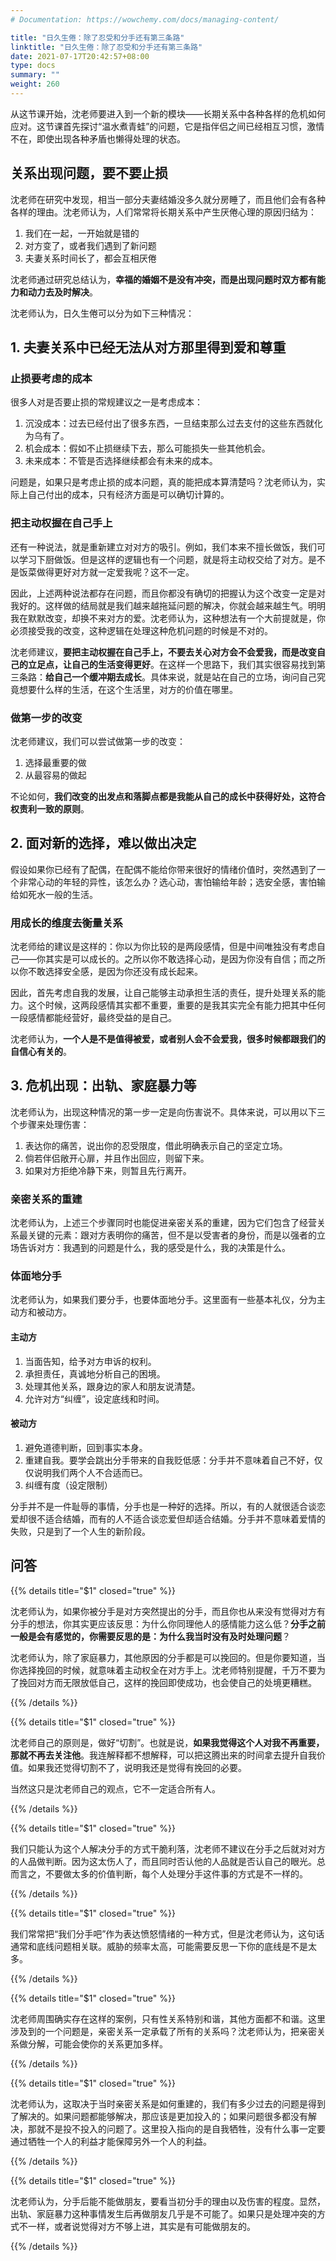 ```yaml
---
# Documentation: https://wowchemy.com/docs/managing-content/

title: "日久生倦：除了忍受和分手还有第三条路"
linktitle: "日久生倦：除了忍受和分手还有第三条路"
date: 2021-07-17T20:42:57+08:00
type: docs
summary: ""
weight: 260
---
```


<!--more-->

从这节课开始，沈老师要进入到一个新的模块——长期关系中各种各样的危机如何应对。这节课首先探讨“温水煮青蛙”的问题，它是指伴侣之间已经相互习惯，激情不在，即使出现各种矛盾也懒得处理的状态。

## 关系出现问题，要不要止损

沈老师在研究中发现，相当一部分夫妻结婚没多久就分房睡了，而且他们会有各种各样的理由。沈老师认为，人们常常将长期关系中产生厌倦心理的原因归结为：

1. 我们在一起，一开始就是错的
2. 对方变了，或者我们遇到了新问题
3. 夫妻关系时间长了，都会互相厌倦

沈老师通过研究总结认为，**幸福的婚姻不是没有冲突，而是出现问题时双方都有能力和动力去及时解决**。

沈老师认为，日久生倦可以分为如下三种情况：

## 1. 夫妻关系中已经无法从对方那里得到爱和尊重

### 止损要考虑的成本

很多人对是否要止损的常规建议之一是考虑成本：

1. 沉没成本：过去已经付出了很多东西，一旦结束那么过去支付的这些东西就化为乌有了。
2. 机会成本：假如不止损继续下去，那么可能损失一些其他机会。
3. 未来成本：不管是否选择继续都会有未来的成本。

问题是，如果只是考虑止损的成本问题，真的能把成本算清楚吗？沈老师认为，实际上自己付出的成本，只有经济方面是可以确切计算的。

### 把主动权握在自己手上

还有一种说法，就是重新建立对对方的吸引。例如，我们本来不擅长做饭，我们可以学习下厨做饭。但是这样的逻辑也有一个问题，就是将主动权交给了对方。是不是饭菜做得更好对方就一定爱我呢？这不一定。

因此，上述两种说法都存在问题，而且你都没有确切的把握认为这个改变一定是对我好的。这样做的结局就是我们越来越拖延问题的解决，你就会越来越生气。明明我在默默改变，却换不来对方的爱。沈老师认为，这种想法有一个大前提就是，你必须接受我的改变，这种逻辑在处理这种危机问题的时候是不对的。

沈老师建议，**要把主动权握在自己手上，不要去关心对方会不会爱我，而是改变自己的立足点，让自己的生活变得更好**。在这样一个思路下，我们其实很容易找到第三条路：**给自己一个缓冲期去成长**。具体来说，就是站在自己的立场，询问自己究竟想要什么样的生活，在这个生活里，对方的价值在哪里。

### 做第一步的改变

沈老师建议，我们可以尝试做第一步的改变：

1. 选择最重要的做
2. 从最容易的做起

不论如何，**我们改变的出发点和落脚点都是我能从自己的成长中获得好处，这符合权责利一致的原则**。

## 2. 面对新的选择，难以做出决定

假设如果你已经有了配偶，在配偶不能给你带来很好的情绪价值时，突然遇到了一个非常心动的年轻的异性，该怎么办？选心动，害怕输给年龄；选安全感，害怕输给如死水一般的生活。

### 用成长的维度去衡量关系

沈老师给的建议是这样的：你以为你比较的是两段感情，但是中间唯独没有考虑自己——你其实是可以成长的。之所以你不敢选择心动，是因为你没有自信；而之所以你不敢选择安全感，是因为你还没有成长起来。

因此，首先考虑自我的发展，让自己能够主动承担生活的责任，提升处理关系的能力。这个时候，这两段感情其实都不重要，重要的是我其实完全有能力把其中任何一段感情都能经营好，最终受益的是自己。

沈老师认为，**一个人是不是值得被爱，或者别人会不会爱我，很多时候都跟我们的自信心有关的**。

## 3. 危机出现：出轨、家庭暴力等

沈老师认为，出现这种情况的第一步一定是向伤害说不。具体来说，可以用以下三个步骤来处理伤害：

1. 表达你的痛苦，说出你的忍受限度，借此明确表示自己的坚定立场。
2. 倘若伴侣敞开心扉，并且作出回应，则留下来。
3. 如果对方拒绝冷静下来，则暂且先行离开。

### 亲密关系的重建

沈老师认为，上述三个步骤同时也能促进亲密关系的重建，因为它们包含了经营关系最关键的元素：跟对方表明你的痛苦，但不是以受害者的身份，而是以强者的立场告诉对方：我遇到的问题是什么，我的感受是什么，我的决策是什么。

### 体面地分手

沈老师认为，如果我们要分手，也要体面地分手。这里面有一些基本礼仪，分为主动方和被动方。

#### 主动方

1. 当面告知，给予对方申诉的权利。
2. 承担责任，真诚地分析自己的困境。
3. 处理其他关系，跟身边的家人和朋友说清楚。
4. 允许对方“纠缠”，设定底线和时间。

#### 被动方

1. 避免道德判断，回到事实本身。
2. 重建自我。要学会跳出分手带来的自我贬低感：分手并不意味着自己不好，仅仅说明我们两个人不合适而已。
3. 纠缠有度（设定限制）

分手并不是一件耻辱的事情，分手也是一种好的选择。所以，有的人就很适合谈恋爱却很不适合结婚，而有的人不适合谈恋爱但却适合结婚。分手并不意味着爱情的失败，只是到了一个人生的新阶段。

## 问答

{{% details title="$1" closed="true" %}}

沈老师认为，如果你被分手是对方突然提出的分手，而且你也从来没有觉得对方有分手的想法，你其实更应该反思：为什么你同理他人的感情能力这么低？**分手之前一般是会有感觉的，你需要反思的是：为什么我当时没有及时处理问题**？

沈老师认为，除了家庭暴力，其他原因的分手都是可以挽回的。但是你要知道，当你选择挽回的时候，就意味着主动权全在对方手上。沈老师特别提醒，千万不要为了挽回对方而无限放低自己，这样的挽回即使成功，也会使自己的处境更糟糕。

{{% /details %}}

{{% details title="$1" closed="true" %}}

沈老师自己的原则是，做好“切割”。也就是说，**如果我觉得这个人对我不再重要，那就不再去关注他**。我连解释都不想解释，可以把这腾出来的时间拿去提升自我价值。如果我还觉得切割不了，说明我还是觉得有挽回的必要。

当然这只是沈老师自己的观点，它不一定适合所有人。

{{% /details %}}

{{% details title="$1" closed="true" %}}

我们只能认为这个人解决分手的方式干脆利落，沈老师不建议在分手之后就对对方的人品做判断。因为这太伤人了，而且同时否认他的人品就是否认自己的眼光。总而言之，不要做太多的价值判断，每个人处理分手这件事的方式是不一样的。

{{% /details %}}

{{% details title="$1" closed="true" %}}

我们常常把“我们分手吧”作为表达愤怒情绪的一种方式，但是沈老师认为，这句话通常和底线问题相关联。威胁的频率太高，可能需要反思一下你的底线是不是太多。

{{% /details %}}

{{% details title="$1" closed="true" %}}

沈老师周围确实存在这样的案例，只有性关系特别和谐，其他方面都不和谐。这里涉及到的一个问题是，亲密关系一定承载了所有的关系吗？沈老师认为，把亲密关系做分解，可能会使你的关系更加多样。

{{% /details %}}

{{% details title="$1" closed="true" %}}

沈老师认为，这取决于当时亲密关系是如何重建的，我们有多少过去的问题是得到了解决的。如果问题都能够解决，那应该是更加投入的；如果问题很多都没有解决，那就不是投不投入的问题了。这里投入指向的是自我牺牲，没有什么事一定要通过牺牲一个人的利益才能保障另外一个人的利益。

{{% /details %}}

{{% details title="$1" closed="true" %}}

沈老师认为，分手后能不能做朋友，要看当初分手的理由以及伤害的程度。显然，出轨、家庭暴力这种事情发生后再做朋友几乎是不可能了。如果只是处理冲突的方式不一样，或者说觉得对方不够上进，其实是有可能做朋友的。

{{% /details %}}